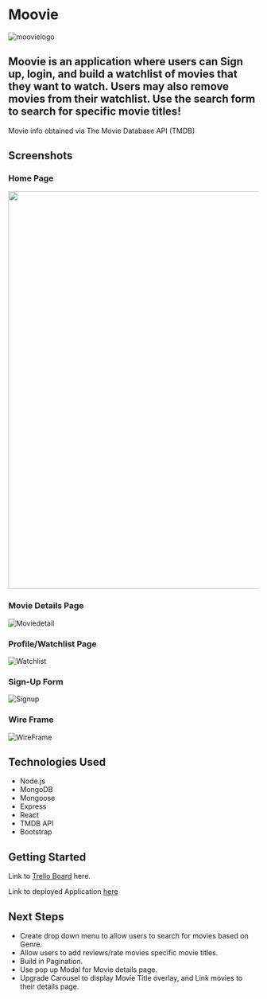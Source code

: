 # Moovie

![moovielogo](https://i.imgur.com/fwDSUCM.png)
## Moovie is an application where users can Sign up, login, and build a watchlist of movies that they want to watch. Users may also remove movies from their watchlist. Use the search form to search for specific movie titles!

Movie info obtained via The Movie Database API (TMDB)


## Screenshots

### Home Page
<img src="https://media.giphy.com/media/puE8mn9rgK7UAR1E61/giphy.gif" width="800" >

### Movie Details Page
![Moviedetail](https://i.imgur.com/BUFPdmR.png)

### Profile/Watchlist Page
![Watchlist](https://i.imgur.com/cDDyVoa.png)

### Sign-Up Form
![Signup](https://i.imgur.com/jcDqUBF.png)

### Wire Frame 
![WireFrame](https://i.imgur.com/GBlUNAj.png)

## Technologies Used

- Node.js
- MongoDB
- Mongoose
- Express
- React
- TMDB API
- Bootstrap

## Getting Started

Link to [Trello Board](https://trello.com/b/6UZMdcRC/project-4) here.

Link to deployed Application [here](https://m00vieapp.herokuapp.com/)


## Next Steps

- Create drop down menu to allow users to search for movies based on Genre.
- Allow users to add reviews/rate movies specific movie titles.
- Build in Pagination.
- Use pop up Modal for Movie details page.
- Upgrade Carousel to display Movie Title overlay, and Link movies to their details page.
